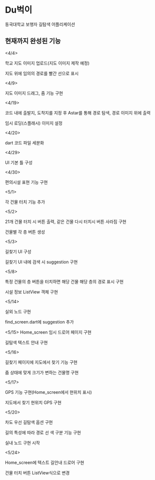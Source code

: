 # Du벅이

동국대학교 보행자 길탐색 어플리케이션

## 현재까지 완성된 기능
<4/4>

학교 지도 이미지 업로드(지도 이미지 제작 예정)

지도 위에 임의의 경로를 빨간 선으로 표시  

<4/9>

지도 이미지 드래그, 줌 기능 구현


<4/19>

코드 내에 출발지, 도착지를 지정 후 Astar를 통해 경로 탐색, 경로 이미지 위에 출력

임시 로딩(스플래시) 이미지 설정


<4/20>

dart 코드 파일 세분화  


<4/29>

UI 기본 틀 구성  


<4/30>

편의시설 표현 기능 구현  


<5/1>

각 건물 터치 기능 추가  


<5/2>

21개 건물 터치 시 버튼 출력, 같은 건물 다시 터치시 버튼 사라짐 구현

건물별 각 층 버튼 생성

<5/3>

길찾기 UI 구성  

길찾기 UI 내에 검색 시 suggestion 구현  

<5/8>  

특정 건물의 층 버튼을 터치하면 해당 건물 해당 층의 경로 표시 구현  

시설 정보 ListView 객체 구현  

<5/14>

실외 노드 구현

find_screen.dart에 suggestion 추가

<5/15>
Home_screen 임시 드로어 페이지 구현

길탐색 텍스트 안내 구현  

<5/16>  

길찾기 페이지에 지도에서 찾기 기능 구현  

줌 상태에 맞게 크기가 변하는 건물명 구현  

<5/17>  

GPS 기능 구현(Home_screen에서 현위치 표시)  

지도에서 찾기 현위치 GPS 구현  

<5/20>  

차도 우선 길탐색 옵션 구현  

길의 특성에 따라 경로 선 색 구분 기능 구현  

실내 노드 구현 시작  

<5/24>  

Home_screen에 텍스트 길안내 드로어 구현  

건물 터치 버튼 ListView식으로 변경  

